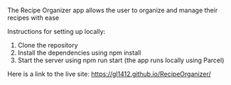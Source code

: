 The Recipe Organizer app allows the user to organize and manage their recipes with ease

Instructions for setting up locally:
1. Clone the repository
2. Install the dependencies using npm install
3. Start the server using npm run start (the app runs locally using Parcel)

Here is a link to the live site: https://gl1412.github.io/RecipeOrganizer/
